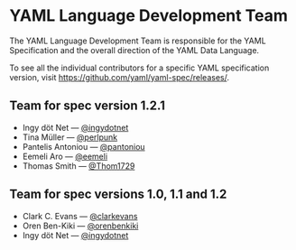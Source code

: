 # YAML Language Development Team

The YAML Language Development Team is responsible for the YAML Specification
and the overall direction of the YAML Data Language.

To see all the individual contributors for a specific YAML specification
version, visit <https://github.com/yaml/yaml-spec/releases/>.


## Team for spec version 1.2.1

* Ingy döt Net — [@ingydotnet](https://github.com/ingydotnet)
* Tina Müller — [@perlpunk](https://github.com/perlpunk)
* Pantelis Antoniou — [@pantoniou](https://github.com/pantoniou)
* Eemeli Aro — [@eemeli](https://github.com/eemeli)
* Thomas Smith — [@Thom1729](https://github.com/thom1729)


## Team for spec versions 1.0, 1.1 and 1.2

* Clark C. Evans — [@clarkevans](https://github.com/clarkevans)
* Oren Ben-Kiki — [@orenbenkiki](https://github.com/orenbenkiki)
* Ingy döt Net — [@ingydotnet](https://github.com/ingydotnet)
